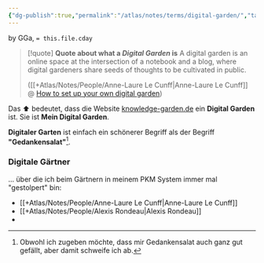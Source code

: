 ```yaml
---
{"dg-publish":true,"permalink":"/atlas/notes/terms/digital-garden/","tags":["class/termNote"],"noteIcon":""}
---
```


by GGa, `= this.file.cday`   

> [!quote] **Quote about what a *Digital Garden* is**
> A digital garden is an online space at the intersection of a notebook and a blog, where digital gardeners share seeds of thoughts to be cultivated in public.
> 
> ([[+Atlas/Notes/People/Anne-Laure Le Cunff\|Anne-Laure Le Cunff]] @ [How to set up your own digital garden](https://nesslabs.com/digital-garden-set-up))
> 

Das ⬆️ bedeutet, dass die Website [knowledge-garden.de](https://knowledge-garden.de) ein **Digital Garden** ist. Sie ist **Mein Digital Garden**.

**Digitaler Garten** ist einfach ein schönerer Begriff als der Begriff **"Gedankensalat"**[^1].

### Digitale Gärtner
... über die ich beim Gärtnern in meinem PKM System immer mal "gestolpert" bin:
- [[+Atlas/Notes/People/Anne-Laure Le Cunff\|Anne-Laure Le Cunff]]
- [[+Atlas/Notes/People/Alexis Rondeau\|Alexis Rondeau]]
- 




[^1]: Obwohl ich zugeben möchte, dass mir Gedankensalat auch ganz gut gefällt, aber damit schweife ich ab.